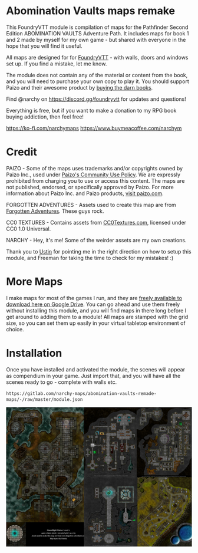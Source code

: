# Abomination Vaults maps remake

This FoundryVTT module is compilation of maps for the Pathfinder Second Edition ABOMINATION VAULTS Adventure Path. It includes maps for book 1 and 2 made by myself for my own game - but shared with everyone in the hope that you will find it useful.

All maps are designed for for [FoundryVTT](https://foundryvtt.com/) - with walls, doors and windows set up. If you find a mistake, let me know. 

The module does not contain any of the material or content from the book, and you will need to purchase your own copy to play it. You should support Paizo and their awesome product by [buying the darn books](https://paizo.com/store/pathfinder/adventures/adventurePath/abominationVaults).

Find @narchy on https://discord.gg/foundryvtt for updates and questions!

Everything is free, but if you want to make a donation to my RPG book buying addiction, then feel free!

https://ko-fi.com/narchymaps
https://www.buymeacoffee.com/narchym

# Credit

PAIZO - Some of the maps uses trademarks and/or copyrights owned by Paizo Inc., used under [Paizo's Community Use Policy](https://www.paizo.com/communityuse). We are expressly prohibited from charging you to use or access this content. The maps are not published, endorsed, or specifically approved by Paizo. For more information about Paizo Inc. and Paizo products, [visit paizo.com](http://www.paizo.com).

FORGOTTEN ADVENTURES - Assets used to create this map are from [Forgotten Adventures](https://www.forgotten-adventures.net/info/). These guys rock.

CC0 TEXTURES - Contains assets from [CC0Textures.com](https://www.CC0Textures.com), licensed under CC0 1.0 Universal.

NARCHY - Hey, it's me! Some of the weirder assets are my own creations.

Thank you to [Ustin](https://gitlab.com/Ustin/) for pointing me in the right direction on how to setup this module, and Freeman for taking the time to check for my mistakes! :)

# More Maps

I make maps for most of the games I run, and they are [freely available to download here on Google Drive](https://drive.google.com/drive/folders/1x9nvVv0a54C1ecSoGtqDOaxoWVA8UJ5T?usp=sharing). You can go ahead and use them freely without installing this module, and you will find maps in there long before I get around to adding them to a module! All maps are stamped with the grid size, so you can set them up easily in your virtual tabletop environment of choice. 

# Installation

Once you have installed and activated the module, the scenes will appear as compendium in your game. Just import that, and you will have all the scenes ready to go - complete with walls etc. 

```
https://gitlab.com/narchy-maps/abomination-vaults-remade-maps/-/raw/master/module.json
```

[![Preview Image](preview/av1-preview.jpg)](https://gitlab.com/narchy-maps/abomination-vaults-remade-maps/-/raw/master/preview/av1-preview.webp)




